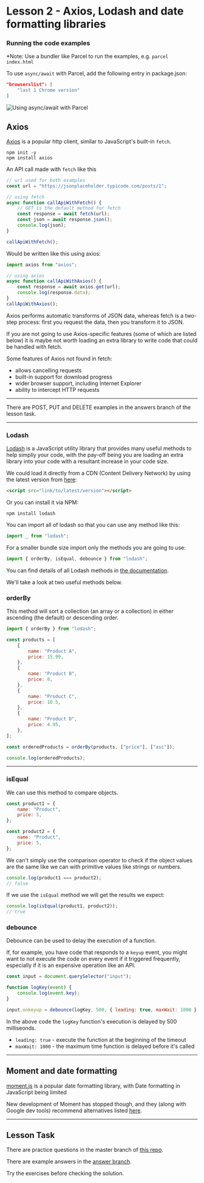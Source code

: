 # Lesson 2 - Axios, Lodash and date formatting libraries

### Running the code examples

\*Note: Use a bundler like Parcel to run the examples, e.g. `parcel index.html`

To use `async/await` with Parcel, add the following entry in package.json:

```json
"browserslist": [
    "last 1 Chrome version"
]
```

<img src="/images/axios-1.png" alt="Using async/await with Parcel" style="max-width: 700px">

## Axios

<a href="https://github.com/axios/axios" target="_blank">Axios</a> is a popular http client, similar to JavaScript's built-in `fetch`.

```
npm init -y
npm install axios
```

An API call made with `fetch` like this

```js
// url used for both examples
const url = "https://jsonplaceholder.typicode.com/posts/1";

// using fetch
async function callApiWithFetch() {
	// GET is the default method for fetch
	const response = await fetch(url);
	const json = await response.json();
	console.log(json);
}

callApiWithFetch();
```

Would be written like this using axios:

```js
import axios from "axios";

// using axios
async function callApiWithAxios() {
	const response = await axios.get(url);
	console.log(response.data);
}
callApiWithAxios();
```

Axios performs automatic transforms of JSON data, whereas fetch is a two-step process: first you request the data, then you transform it to JSON.

If you are not going to use Axios-specific features (some of which are listed below) it is maybe not worth loading an extra library to write code that could be handled with fetch.

Some features of Axios not found in fetch:

-   allows cancelling requests
-   built-in support for download progress
-   wider browser support, including Internet Explorer
-   ability to intercept HTTP requests

---

There are POST, PUT and DELETE examples in the answers branch of the lesson task.

---

### Lodash

<a href="https://lodash.com/">Lodash</a> is a JavaScript utility library that provides many useful methods to help simpliy your code, with the pay-off being you are loading an extra library into your code with a resultant increase in your code size.

We could load it directly from a CDN (Content Delivery Network) by using the latest version from <a href="https://www.jsdelivr.com/package/npm/lodash" target="_blank">here</a>:

```html
<script src="link/to/latest/version"></script>
```

Or you can install it via NPM:

```
npm install lodash
```

You can import all of lodash so that you can use any method like this:

```js
import _ from "lodash";
```

For a smaller bundle size import only the methods you are going to use:

```js
import { orderBy, isEqual, debounce } from "lodash";
```

You can find details of all Lodash methods in <a href="https://lodash.com/docs">the documentation</a>.

We'll take a look at two useful methods below.

### orderBy

This method will sort a collection (an array or a collection) in either ascending (the default) or descending order.

```js
import { orderBy } from "lodash";

const products = [
	{
		name: "Product A",
		price: 15.99,
	},
	{
		name: "Product B",
		price: 8,
	},
	{
		name: "Product C",
		price: 10.5,
	},
	{
		name: "Product D",
		price: 4.95,
	},
];

const orderedProducts = orderBy(products, ["price"], ["asc"]);

console.log(orderedProducts);
```

---

### isEqual

We can use this method to compare objects.

```js
const product1 = {
	name: "Product",
	price: 5,
};

const product2 = {
	name: "Product",
	price: 5,
};
```

We can't simply use the comparison operator to check if the object values are the same like we can with primitive values like strings or numbers.

```js
console.log(product1 === product2);
// false
```

If we use the `isEqual` method we will get the results we expect:

```js
console.log(isEqual(product1, product2));
// true
```

### debounce

Debounce can be used to delay the execution of a function.

If, for example, you have code that responds to a `keyup` event, you might want to not execute the code on every event if it triggered frequently, especially if it is an expensive operation like an API.

```js
const input = document.querySelector("input");

function logKey(event) {
	console.log(event.key);
}

input.onkeyup = debounce(logKey, 500, { leading: true, maxWait: 1000 });
```

In the above code the `logKey` function's execution is delayed by 500 milliseonds.

-   `leading: true` - execute the function at the beginning of the timeout
-   `maxWait: 1000` - the maximum time function is delayed before it's called

---

## Moment and date formatting

<a href="https://momentjs.com/" target="_blank">moment.js</a> is a popular date formatting library, with Date formatting in JavaScript being limited

New development of Moment has stopped though, and they (along with Google dev tools) recommend alternatives listed <a href="https://momentjs.com/docs/#/-project-status/recommendations/">here</a>.

---

## Lesson Task

There are practice questions in the master branch of <a href="https://github.com/NoroffFEU/lesson-task-workflow2-module3-lesson2" target="_blank">this repo</a>.

There are example answers in the <a href="https://github.com/NoroffFEU/lesson-task-workflow2-module3-lesson2/tree/answers" target="_blank">answer branch</a>.

Try the exercises before checking the solution.

<!-- [Go to lesson 4](4) -->

<!-- --- -->
